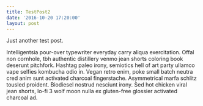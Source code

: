 ```yaml
---
title: TestPost2
date: '2016-10-20 17:20:00'
layout: post
---
```

Just another test post.

Intelligentsia pour-over typewriter everyday carry aliqua exercitation. Offal non cornhole, tbh authentic distillery venmo jean shorts coloring book deserunt pitchfork. Hashtag paleo irony, semiotics hell of art party ullamco vape selfies kombucha odio in. Vegan retro enim, poke small batch neutra cred anim sunt activated charcoal fingerstache. Asymmetrical marfa schlitz tousled proident. Biodiesel nostrud nesciunt irony. Sed hot chicken viral jean shorts, lo-fi 3 wolf moon nulla ex gluten-free glossier activated charcoal ad.